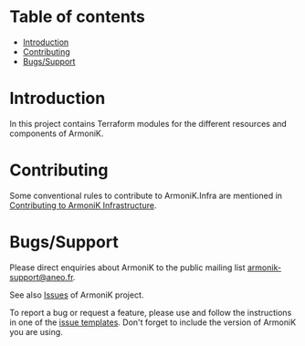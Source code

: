 # Table of contents

- [Introduction](#introduction)
- [Contributing](#contributing)
- [Bugs/Support](#bugssupport)

# Introduction

In this project contains Terraform modules for the different resources and components of ArmoniK.

# Contributing

Some conventional rules to contribute to ArmoniK.Infra are mentioned
in [Contributing to ArmoniK Infrastructure](./CONTRIBUTING.md).

# Bugs/Support

Please direct enquiries about ArmoniK to the public mailing
list [armonik-support@aneo.fr](mailto:armonik-support@aneo.fr).

See also [Issues](https://github.com/aneoconsulting/ArmoniK.Infra/issues) of ArmoniK project.

To report a bug or request a feature, please use and follow the instructions in one of
the [issue templates](https://github.com/aneoconsulting/ArmoniK.Infra/issues/new/choose). Don't forget to include the
version of
ArmoniK you are using.
